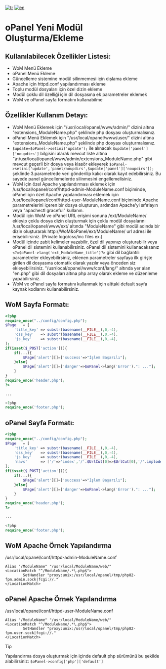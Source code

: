 [![tr](https://img.shields.io/badge/lang-tr-red.svg)](README-TR.md)
[![en](https://img.shields.io/badge/lang-en-yellow.svg)](README.md)

# oPanel Yeni Modül Oluşturma/Ekleme

## Kullanılabilecek Özellikler Listesi:
* WoM Menü Ekleme
* oPanel Menü Ekleme
* Güncelleme sistemine modül silinmemesi için dışlama ekleme
* Apache için httpd.conf yapılandırması ekleme
* Toplu modül dosyaları için özel dizin ekleme
* Modül çoklu dil özelliği için dil dosyasına ek parametreler eklemek
* WoM ve oPanel sayfa formatını kullanabilme

## Özellikler Kullanım Detayı:
* WoM Menü Eklemek için "/usr/local/opanel/www/admin/" dizini altına "extensions_ModuleName.php" şeklinde php dosyası oluşturmalısınız.
* oPanel Menü Eklemek için "/usr/local/opanel/www/user/" dizini altına "extensions_ModuleName.php" şeklinde php dosyası oluşturmalısınız.
* ```$update=$oPanel->setini('update');``` ile alınacak ```$update['panel']['noupdirs']``` bilgisini alarak mevcut liste altına "\n/usr/local/opanel/www/admin/extensions_ModuleName.php" gibi mevcut geçerli bir dosya veya klasör ekleyerek ```$oPanel->setini('update','panel/noupdirs',$update['panel']['noupdirs']);``` şeklinde 3.parametrede veri gönderilip kalıcı olarak kayıt edebilirsiniz. Bu sayede panel güncellemelerde silinmesini engellemelisiniz.
* WoM için özel Apache yapılandırması eklemek için /usr/local/opanel/conf/httpd-admin-ModuleName.conf biçiminde, oPanel için özel Apache yapılandırması eklemek için /usr/local/opanel/conf/httpd-user-ModuleName.conf  biçiminde Apache parametrelerini içeren bir dosya oluşturun, ardından Apache'yi sıfırlayın veya "apachectl graceful" kullanın.
* Modül için WoM ve oPanel URL erişimi sonuna /ext/ModuleName/ ekleyip çoklu dosya dizin oluşturmak için çoklu modül dosyalarını /usr/local/opanel/www/ext/ altında "ModuleName" gibi modül adında bir dizin oluşturarak http://WoM&oPanel/ext/ModuleName/ url adresi ile erişebilirsiniz. (Private logo/css/inc files ex.)
* Modül içinde zabit kelimeler yazabilir, özel dil yapınızı oluşturabilir veya oPanel dil sistemini kullanabilirsiniz. oPanel dil sistemini kullanacaksanız ```<?=$oPanel->lang('ext_ModuleName_title')?>``` gibi dil bağlantılı parametreler ekleyebilirsiniz, eklenen parametreler sayfaya ilk girişte girilen dil dosyasına otomatik olarak yazılır veya önceden siz ekleyebilirsiniz. "/usr/local/opanel/www/conf/lang/" altında yer alan "en.php" gibi dil dosyaları altına php array olarak ekleme ve düzenleme yapabilirsiniz.
* WoM ve oPanel sayfa formatını kullanmak için alttaki default sayfa kaynak kodlarını kullanabilirsiniz.

## WoM Sayfa Formatı:
```php
<?php
require_once("../config/config.php");
$Page	= [
	'title_key'	=> substr(basename(__FILE__),0,-4),
	'css_key'	=> substr(basename(__FILE__),0,-4),
	'js_key'	=> substr(basename(__FILE__),0,-4),
];
if(isset($_POST['action'])){
	if(...){
		$Page['alert'][]=['success'=>"İşlem Başarılı"];
	}else{
		$Page['alert'][]=['danger'=>$oPanel->lang('Error').": ..."];
	}
}
require_once('header.php');
?>

...

<?php
require_once('footer.php');
```


## oPanel Sayfa Formatı:
```php
<?php
require_once("../config/config.php");
$Page	= [
	'title_key'	=> substr(basename(__FILE__),0,-4),
	'css_key'	=> substr(basename(__FILE__),0,-4),
	'js_key'	=> substr(basename(__FILE__),0,-4),
	'navs'		=> ['/'=>'index','/'.$UrlCut[0]=>$UrlCut[0],'/'.implode('/',$UrlCut)=>implode('_',$UrlCut)]
];
if(isset($_POST['action'])){
	if(...){
		$Page['alert'][]=['success'=>"İşlem Başarılı"];
	}else{
		$Page['alert'][]=['danger'=>$oPanel->lang('Error').": ..."];
	}
}
require_once('header.php');
?>

...

<?php
require_once('footer.php');
```
## WoM Apache Örnek Yapılandırma
/usr/local/opanel/conf/httpd-admin-ModuleName.conf
```
Alias "/ModuleName" "/usr/local/ModuleName/web/"
<LocationMatch "^/ModuleName/.*\.php$">
        SetHandler "proxy:unix:/usr/local/opanel/tmp/php82-fpm.admin.sock|fcgi://."
</LocationMatch>
```

## oPanel Apache Örnek Yapılandırma
/usr/local/opanel/conf/httpd-user-ModuleName.conf
```
Alias "/ModuleName" "/usr/local/ModuleName/web/"
<LocationMatch "^/ModuleName/.*\.php$">
        SetHandler "proxy:unix:/usr/local/opanel/tmp/php82-fpm.user.sock|fcgi://."
</LocationMatch>
```
> [!TIP]
> Yapılandırma dosya oluşturmak için içinde default php sürümünü bu şekilde alabilirsiniz: ````$oPanel->config['php']['default']````
